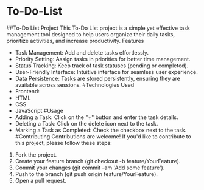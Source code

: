 # To-Do-List
##To-Do List Project
This To-Do List project is a simple yet effective task management tool designed to help users organize their daily tasks, prioritize activities, and increase productivity.
Features
* Task Management: Add and delete tasks effortlessly.
* Priority Setting: Assign tasks in priorities for better time management.
* Status Tracking: Keep track of task statuses (pending or completed).
* User-Friendly Interface: Intuitive interface for seamless user experience.
* Data Persistence: Tasks are stored persistently, ensuring they are available across sessions.
#Technologies Used
* Frontend: 
* HTML
* CSS
* JavaScript
#Usage
* Adding a Task: Click on the "+" button and enter the task details.
* Deleting a Task: Click on the delete icon next to the task.
* Marking a Task as Completed: Check the checkbox next to the task.
#Contributing
Contributions are welcome! If you'd like to contribute to this project, please follow these steps:
1. Fork the project.
2. Create your feature branch (git checkout -b feature/YourFeature).
3. Commit your changes (git commit -am 'Add some feature').
4. Push to the branch (git push origin feature/YourFeature).
5. Open a pull request.


